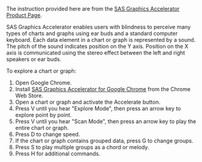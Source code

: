 The instruction provided here are from the [SAS Graphics Accelerator Product Page](https://support.sas.com/software/products/graphics-accelerator/index.html).

SAS Graphics Accelerator enables users with blindness to perceive many types of charts and graphs using ear buds and a standard computer keyboard. Each data element in a chart or graph is represented by a sound. The pitch of the sound indicates position on the Y axis. Position on the X axis is communicated using the stereo effect between the left and right speakers or ear buds.

To explore a chart or graph:
1. Open Google Chrome.
2. Install [SAS Graphics Accelerator for Google Chrome](https://chrome.google.com/webstore/detail/sas-graphics-accelerator/ockmipfaiiahknplinepcaogdillgoko) from the Chrome Web Store.
3. Open a chart or graph and activate the Accelerate button.
4. Press V until you hear "Explore Mode", then press an arrow key to explore point by point.
5. Press V until you hear "Scan Mode", then press an arrow key to play the entire chart or graph.
6. Press D to change speed.
7. If the chart or graph contains grouped data, press G to change groups.
8. Press S to play multiple groups as a chord or melody.
9. Press H for additional commands.